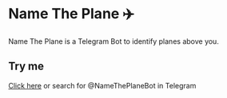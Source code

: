 # Name The Plane ✈️
Name The Plane is a Telegram Bot to identify planes above you.


## Try me
[Click here](https://t.me/NameThePlaneBot) or search for @NameThePlaneBot in Telegram
